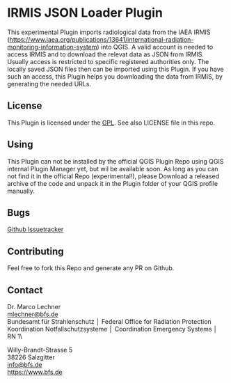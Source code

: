 # IRMIS JSON Loader Plugin

This experimental Plugin imports radiological data from the IAEA IRMIS (<https://www.iaea.org/publications/13641/international-radiation-monitoring-information-system>) into QGIS. A valid account is needed to access IRMIS and to download the relevat data as JSON from IRMIS. Usually access is restricted to specific registered authorities only. The locally saved JSON files then can be imported using this Plugin. If you have such an access, this Plugin helps you downloading the data from IRMIS, by generating the needed URLs.

## License

This Plugin is licensed under the [GPL](http://docs.geoserver.org/latest/en/user/introduction/license.html). See also LICENSE file in this repo.

## Using

This Plugin can not be installed by the official QGIS Plugin Repo using QGIS internal Plugin Manager yet, but wil be available soon. As long as you can not find it in the official Repo (experimental!), please Download a released archive of the code and unpack it in the Plugin folder of your QGIS profile manually.

## Bugs

[Github Issuetracker](https://github.com/OpenBfS/irmis_json_loader/issues)

## Contributing

Feel free to fork this Repo and generate any PR on Github.

## Contact

Dr. Marco Lechner\
mlechner@bfs.de\
Bundesamt für Strahlenschutz │ Federal Office for Radiation Protection\
Koordination Notfallschutzsysteme │ Coordination Emergency Systems │ RN 1\

Willy-Brandt-Strasse 5\
38226 Salzgitter\
info@bfs.de\
<https://www.bfs.de>
